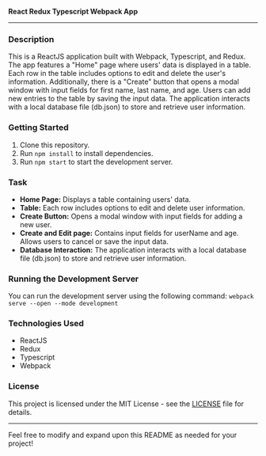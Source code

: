 **React Redux Typescript Webpack App**

---

### Description
This is a ReactJS application built with Webpack, Typescript, and Redux. The app features a "Home" page where users' data is displayed in a table. Each row in the table includes options to edit and delete the user's information. Additionally, there is a "Create" button that opens a modal window with input fields for first name, last name, and age. Users can add new entries to the table by saving the input data. The application interacts with a local database file (db.json) to store and retrieve user information.

### Getting Started
1. Clone this repository.
2. Run `npm install` to install dependencies.
3. Run `npm start` to start the development server.

### Task
- **Home Page:** Displays a table containing users' data.
- **Table:** Each row includes options to edit and delete user information.
- **Create Button:** Opens a modal window with input fields for adding a new user.
- **Create and Edit page:** Contains input fields for userName and age. Allows users to cancel or save the input data.
- **Database Interaction:** The application interacts with a local database file (db.json) to store and retrieve user information.

### Running the Development Server
You can run the development server using the following command: `webpack serve --open --mode development`


### Technologies Used
- ReactJS
- Redux
- Typescript
- Webpack

### License
This project is licensed under the MIT License - see the [LICENSE](LICENSE) file for details.

---

Feel free to modify and expand upon this README as needed for your project!
